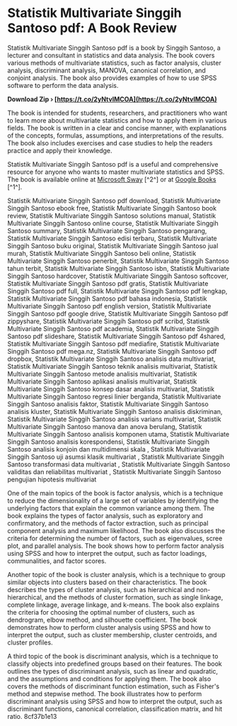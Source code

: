 # Statistik Multivariate Singgih Santoso pdf: A Book Review
 
Statistik Multivariate Singgih Santoso pdf is a book by Singgih Santoso, a lecturer and consultant in statistics and data analysis. The book covers various methods of multivariate statistics, such as factor analysis, cluster analysis, discriminant analysis, MANOVA, canonical correlation, and conjoint analysis. The book also provides examples of how to use SPSS software to perform the data analysis.
 
**Download Zip › [https://t.co/2yNtvlMCOA](https://t.co/2yNtvlMCOA)**


 
The book is intended for students, researchers, and practitioners who want to learn more about multivariate statistics and how to apply them in various fields. The book is written in a clear and concise manner, with explanations of the concepts, formulas, assumptions, and interpretations of the results. The book also includes exercises and case studies to help the readers practice and apply their knowledge.
 
Statistik Multivariate Singgih Santoso pdf is a useful and comprehensive resource for anyone who wants to master multivariate statistics and SPSS. The book is available online at [Microsoft Sway](https://sway.office.com/oxoRAH52G5qMbynK) [^2^] or at [Google Books](https://books.google.com/books/about/Statistik_Multivariat.html?id=E5Dli6puzYUC) [^1^].
 
Statistik Multivariate Singgih Santoso pdf download,  Statistik Multivariate Singgih Santoso ebook free,  Statistik Multivariate Singgih Santoso book review,  Statistik Multivariate Singgih Santoso solutions manual,  Statistik Multivariate Singgih Santoso online course,  Statistik Multivariate Singgih Santoso summary,  Statistik Multivariate Singgih Santoso pengarang,  Statistik Multivariate Singgih Santoso edisi terbaru,  Statistik Multivariate Singgih Santoso buku original,  Statistik Multivariate Singgih Santoso jual murah,  Statistik Multivariate Singgih Santoso beli online,  Statistik Multivariate Singgih Santoso penerbit,  Statistik Multivariate Singgih Santoso tahun terbit,  Statistik Multivariate Singgih Santoso isbn,  Statistik Multivariate Singgih Santoso hardcover,  Statistik Multivariate Singgih Santoso softcover,  Statistik Multivariate Singgih Santoso pdf gratis,  Statistik Multivariate Singgih Santoso pdf full,  Statistik Multivariate Singgih Santoso pdf lengkap,  Statistik Multivariate Singgih Santoso pdf bahasa indonesia,  Statistik Multivariate Singgih Santoso pdf english version,  Statistik Multivariate Singgih Santoso pdf google drive,  Statistik Multivariate Singgih Santoso pdf zippyshare,  Statistik Multivariate Singgih Santoso pdf scribd,  Statistik Multivariate Singgih Santoso pdf academia,  Statistik Multivariate Singgih Santoso pdf slideshare,  Statistik Multivariate Singgih Santoso pdf 4shared,  Statistik Multivariate Singgih Santoso pdf mediafire,  Statistik Multivariate Singgih Santoso pdf mega.nz,  Statistik Multivariate Singgih Santoso pdf dropbox,  Statistik Multivariate Singgih Santoso analisis data multivariat,  Statistik Multivariate Singgih Santoso teknik analisis multivariat,  Statistik Multivariate Singgih Santoso metode analisis multivariat,  Statistik Multivariate Singgih Santoso aplikasi analisis multivariat,  Statistik Multivariate Singgih Santoso konsep dasar analisis multivariat,  Statistik Multivariate Singgih Santoso regresi linier berganda,  Statistik Multivariate Singgih Santoso analisis faktor,  Statistik Multivariate Singgih Santoso analisis kluster,  Statistik Multivariate Singgih Santoso analisis diskriminan,  Statistik Multivariate Singgih Santoso analisis varians multivariat,  Statistik Multivariate Singgih Santoso manova dan anova berulang,  Statistik Multivariate Singgih Santoso analisis komponen utama,  Statistik Multivariate Singgih Santoso analisis korespondensi,  Statistik Multivariate Singgih Santoso analisis konjoin dan multidimensi skala ,  Statistik Multivariate Singgih Santoso uji asumsi klasik multivariat ,  Statistik Multivariate Singgih Santoso transformasi data multivariat ,  Statistik Multivariate Singgih Santoso validitas dan reliabilitas multivariat ,  Statistik Multivariate Singgih Santoso pengujian hipotesis multivariat
  
One of the main topics of the book is factor analysis, which is a technique to reduce the dimensionality of a large set of variables by identifying the underlying factors that explain the common variance among them. The book explains the types of factor analysis, such as exploratory and confirmatory, and the methods of factor extraction, such as principal component analysis and maximum likelihood. The book also discusses the criteria for determining the number of factors, such as eigenvalues, scree plot, and parallel analysis. The book shows how to perform factor analysis using SPSS and how to interpret the output, such as factor loadings, communalities, and factor scores.
 
Another topic of the book is cluster analysis, which is a technique to group similar objects into clusters based on their characteristics. The book describes the types of cluster analysis, such as hierarchical and non-hierarchical, and the methods of cluster formation, such as single linkage, complete linkage, average linkage, and k-means. The book also explains the criteria for choosing the optimal number of clusters, such as dendrogram, elbow method, and silhouette coefficient. The book demonstrates how to perform cluster analysis using SPSS and how to interpret the output, such as cluster membership, cluster centroids, and cluster profiles.
 
A third topic of the book is discriminant analysis, which is a technique to classify objects into predefined groups based on their features. The book outlines the types of discriminant analysis, such as linear and quadratic, and the assumptions and conditions for applying them. The book also covers the methods of discriminant function estimation, such as Fisher's method and stepwise method. The book illustrates how to perform discriminant analysis using SPSS and how to interpret the output, such as discriminant functions, canonical correlation, classification matrix, and hit ratio.
 8cf37b1e13
 
